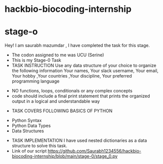 # hackbio-biocoding-internship
# stage-o
Hey! I am saurabh mazumdar , I have completed the task for this stage.
- The codon assigned to me was UCU (Serine)
- This is my Stage-0 Task
- TASK INSTRUCTION
 Use any data structure of your choice to organize the following information
 Your names, Your slack username, Your email, Your hobby ,Your countries ,Your discipline, Your preferred programming language
 * NO functions, loops, conditionals or any complex concepts
 * code should include a final print statement that prints the organized output in a logical and understandable way
- TASK COVERS FOLLOWING BASICS OF PYTHON
 * Python Syntax
 * Python Data Types
 * Data Structures
- TASK IMPLEMENTATION
  I have used nested dictionaries as a data structure to solve this task.
- Link of our script 
  https://github.com/Saurabh1234556/hackbio-biocoding-internship/blob/main/stage-0/stage_0.py
